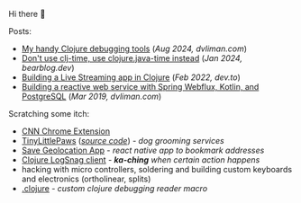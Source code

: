 Hi there 👋

Posts: 
 - [My handy Clojure debugging tools](https://dvliman.com/post/my-handy-clojure-debugging-tools/) (*Aug 2024, dvliman.com*)
 - [Don't use clj-time, use clojure.java-time instead](https://dvliman.bearblog.dev/dont-use-clj-time-use-clojurejava-time-instead/) (*Jan 2024, bearblog.dev*)
 - [Building a Live Streaming app in Clojure](https://dev.to/dvliman/building-a-live-streaming-app-in-clojure-329m) (*Feb 2022, dev.to*)
 - [Building a reactive web service with Spring Webflux, Kotlin, and PostgreSQL](https://dvliman.github.io/post/spring-webflux-kotlin-postgresql/) (*Mar 2019, dvliman.com*)

Scratching some itch:
 - [CNN Chrome Extension](https://github.com/dvliman/cnn-chrome-extension) 
 - [TinyLittlePaws](https://tinylittlepaws.com/) ([*source code*](https://github.com/dvliman/paws)) - *dog grooming services*
 - [Save Geolocation App](https://github.com/dvliman/r3) - *react native app to bookmark addresses*
 - [Clojure LogSnag client](https://github.com/dvliman/logsnag) - ***ka-ching** when certain action happens*
 - hacking with micro controllers, soldering and building custom keyboards and electronics (ortholinear, splits)
 - [.clojure](https://github.com/dvliman/.clojure) - *custom clojure debugging reader macro*
   
